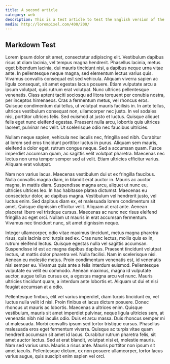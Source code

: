 ```yaml
---
title: A second article
category: web
description: This is a test article to test the English version of the blog
media: http://lorempixel.com/400/200/
---
```


## Markdown Test

Lorem ipsum dolor sit amet, consectetur adipiscing elit. Vestibulum dapibus risus at diam lacinia, vel tempus magna hendrerit. Phasellus lacinia, metus eget bibendum lacinia, dui mauris tincidunt nisi, a dapibus neque urna vitae ante. In pellentesque neque magna, sed elementum lectus varius quis. Vivamus convallis consequat est sed vehicula. Aliquam viverra sapien ac ligula consequat, sit amet egestas lacus posuere. Etiam vulputate arcu a ipsum volutpat, quis rutrum erat volutpat. Nunc ultrices pellentesque venenatis. Class aptent taciti sociosqu ad litora torquent per conubia nostra, per inceptos himenaeos. Cras a fermentum metus, vel rhoncus eros. Quisque condimentum dui tellus, ut volutpat mauris facilisis in. In ante tellus, ultrices vestibulum consequat non, ullamcorper nec justo. In vel sodales nisi, porttitor ultrices felis. Sed euismod at justo et luctus. Quisque aliquet felis eget nunc eleifend egestas. Praesent nulla arcu, lobortis quis ultrices laoreet, pulvinar nec velit. Ut scelerisque odio nec faucibus ultricies.

Nullam neque sapien, vehicula nec iaculis nec, fringilla sed nibh. Curabitur at lorem sed eros tincidunt porttitor luctus in purus. Aliquam sem mauris, eleifend a dolor eget, rutrum congue neque. Sed a accumsan quam. Fusce imperdiet accumsan quam, ac sagittis velit volutpat pharetra. Maecenas nec lectus non urna tempor semper sed at velit. Etiam ultricies efficitur varius. Aliquam erat volutpat.

Nam non varius lacus. Maecenas vestibulum dui ut ex fringilla faucibus. Nulla convallis magna diam, in blandit erat auctor in. Mauris ac auctor magna, in mattis diam. Suspendisse magna arcu, aliquet ut nunc eu, ultricies ultrices leo. In hac habitasse platea dictumst. Maecenas eu consectetur dolor, ac dapibus magna. Vestibulum vel hendrerit justo, vel luctus enim. Sed dapibus diam ex, et malesuada lorem condimentum sit amet. Quisque dignissim efficitur velit. Aliquam at erat ante. Aenean placerat libero vel tristique cursus. Maecenas ac nunc nec risus eleifend fringilla ac eget orci. Nullam ut mauris in erat accumsan fermentum. Vivamus nec tincidunt nunc, sit amet dignissim neque.

Integer ullamcorper, odio vitae maximus tincidunt, metus magna pharetra risus, quis lacinia orci turpis sed ex. Cras nunc lectus, mollis quis ex in, rutrum eleifend lectus. Quisque egestas nulla vel sagittis accumsan. Suspendisse id est ac magna dapibus dapibus. Praesent tincidunt volutpat lectus, ut mattis dolor pharetra vel. Nulla facilisi. Nam in scelerisque nisi. Aenean eu molestie metus. Proin condimentum venenatis est, id venenatis nisl semper eu. Vivamus quis ante a felis interdum euismod. Pellentesque vulputate eu velit eu commodo. Aenean maximus, magna id vulputate auctor, augue tellus cursus ex, a egestas magna arcu vel nunc. Mauris ultricies tincidunt quam, a interdum ante lobortis et. Aliquam ut dui et nisi feugiat accumsan at a odio.

Pellentesque finibus, elit vel varius imperdiet, diam turpis tincidunt ex, vel luctus nulla velit id nisl. Proin finibus et lacus dictum posuere. Donec rhoncus ut mauris ac lobortis. Maecenas a ultrices enim. Quisque vestibulum, mauris sit amet imperdiet pulvinar, neque ligula ultricies sem, at venenatis nibh nisl iaculis odio. Duis et arcu massa. Duis rhoncus semper mi ut malesuada. Morbi convallis ipsum sed tortor tristique cursus. Phasellus malesuada eros eget fermentum viverra. Quisque ac turpis vitae quam hendrerit accumsan sit amet id lacus. Curabitur rutrum pharetra felis, sit amet auctor lectus. Sed at erat blandit, volutpat nisi et, molestie mauris. Nam sed varius urna. Mauris a risus ante. Mauris porttitor non ipsum sit amet iaculis. Pellentesque dictum, ex non posuere ullamcorper, tortor lacus varius augue, quis suscipit enim sapien vel orci.
